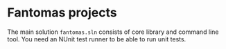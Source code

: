 Fantomas projects
=================

The main solution `fantomas.sln` consists of core library and command line tool. You need an NUnit test runner to be able to run unit tests.
